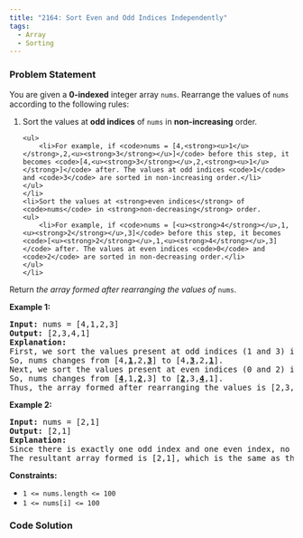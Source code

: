```yaml
---
title: "2164: Sort Even and Odd Indices Independently"
tags:
  - Array
  - Sorting
---
```

### Problem Statement

<p>You are given a <strong>0-indexed</strong> integer array <code>nums</code>. Rearrange the values of <code>nums</code> according to the following rules:</p>

<ol>
	<li>Sort the values at <strong>odd indices</strong> of <code>nums</code> in <strong>non-increasing</strong> order.

	<ul>
		<li>For example, if <code>nums = [4,<strong><u>1</u></strong>,2,<u><strong>3</strong></u>]</code> before this step, it becomes <code>[4,<u><strong>3</strong></u>,2,<strong><u>1</u></strong>]</code> after. The values at odd indices <code>1</code> and <code>3</code> are sorted in non-increasing order.</li>
	</ul>
	</li>
	<li>Sort the values at <strong>even indices</strong> of <code>nums</code> in <strong>non-decreasing</strong> order.
	<ul>
		<li>For example, if <code>nums = [<u><strong>4</strong></u>,1,<u><strong>2</strong></u>,3]</code> before this step, it becomes <code>[<u><strong>2</strong></u>,1,<u><strong>4</strong></u>,3]</code> after. The values at even indices <code>0</code> and <code>2</code> are sorted in non-decreasing order.</li>
	</ul>
	</li>
</ol>

<p>Return <em>the array formed after rearranging the values of</em> <code>nums</code>.</p>


<p><strong class="example">Example 1:</strong></p>

<pre>
<strong>Input:</strong> nums = [4,1,2,3]
<strong>Output:</strong> [2,3,4,1]
<strong>Explanation:</strong> 
First, we sort the values present at odd indices (1 and 3) in non-increasing order.
So, nums changes from [4,<strong><u>1</u></strong>,2,<strong><u>3</u></strong>] to [4,<u><strong>3</strong></u>,2,<strong><u>1</u></strong>].
Next, we sort the values present at even indices (0 and 2) in non-decreasing order.
So, nums changes from [<u><strong>4</strong></u>,1,<strong><u>2</u></strong>,3] to [<u><strong>2</strong></u>,3,<u><strong>4</strong></u>,1].
Thus, the array formed after rearranging the values is [2,3,4,1].
</pre>

<p><strong class="example">Example 2:</strong></p>

<pre>
<strong>Input:</strong> nums = [2,1]
<strong>Output:</strong> [2,1]
<strong>Explanation:</strong> 
Since there is exactly one odd index and one even index, no rearrangement of values takes place.
The resultant array formed is [2,1], which is the same as the initial array. 
</pre>


<p><strong>Constraints:</strong></p>

<ul>
	<li><code>1 &lt;= nums.length &lt;= 100</code></li>
	<li><code>1 &lt;= nums[i] &lt;= 100</code></li>
</ul>


### Code Solution

```python

```
